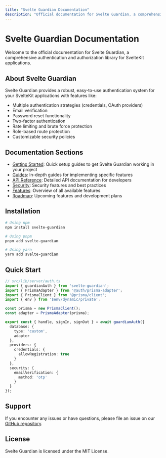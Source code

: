 ```yaml
---
title: "Svelte Guardian Documentation"
description: "Official documentation for Svelte Guardian, a comprehensive authentication and authorization library for SvelteKit applications."
---
```


# Svelte Guardian Documentation

Welcome to the official documentation for Svelte Guardian, a comprehensive authentication and authorization library for SvelteKit applications.

## About Svelte Guardian

Svelte Guardian provides a robust, easy-to-use authentication system for your SvelteKit applications with features like:

- Multiple authentication strategies (credentials, OAuth providers)
- Email verification
- Password reset functionality
- Two-factor authentication
- Rate limiting and brute force protection
- Role-based route protection
- Customizable security policies

## Documentation Sections

- [Getting Started](/getting-started/index.md): Quick setup guides to get Svelte Guardian working in your project
- [Guides](/guides/index.md): In-depth guides for implementing specific features
- [API Reference](/api-reference/index.md): Detailed API documentation for developers
- [Security](/security/index.md): Security features and best practices
- [Features](/features/index.md): Overview of all available features
- [Roadmap](/roadmap.md): Upcoming features and development plans

## Installation

```bash
# Using npm
npm install svelte-guardian

# Using pnpm
pnpm add svelte-guardian

# Using yarn
yarn add svelte-guardian
```

## Quick Start

```typescript
// src/lib/server/auth.ts
import { guardianAuth } from 'svelte-guardian';
import { PrismaAdapter } from '@auth/prisma-adapter';
import { PrismaClient } from '@prisma/client';
import { env } from '$env/dynamic/private';

const prisma = new PrismaClient();
const adapter = PrismaAdapter(prisma);

export const { handle, signIn, signOut } = await guardianAuth({
  database: {
    type: 'custom',
    adapter
  },
  providers: {
    credentials: {
      allowRegistration: true
    }
  },
  security: {
    emailVerification: {
      method: 'otp'
    }
  }
});
```

## Support

If you encounter any issues or have questions, please file an issue on our [GitHub repository](https://github.com/yourusername/svelte-guardian).

## License

Svelte Guardian is licensed under the MIT License.